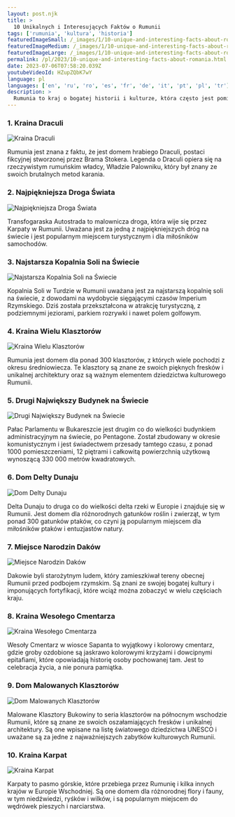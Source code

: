 ```yaml
---
layout: post.njk
title: >
  10 Unikalnych i Interesujących Faktów o Rumunii
tags: ['rumunia', 'kultura', 'historia']
featuredImageSmall: /_images/1/10-unique-and-interesting-facts-about-romania-cover-pl-small.webp
featuredImageMedium: /_images/1/10-unique-and-interesting-facts-about-romania-cover-pl-medium.webp
featuredImageLarge: /_images/1/10-unique-and-interesting-facts-about-romania-cover-pl-large.webp
permalink: /pl/2023/10-unique-and-interesting-facts-about-romania.html
date: 2023-07-06T07:58:20.039Z
youtubeVideoId: HZupZQbK7wY
language: pl
languages: ['en', 'ru', 'ro', 'es', 'fr', 'de', 'it', 'pt', 'pl', 'tr']
description: >
  Rumunia to kraj o bogatej historii i kulturze, która często jest pomijana. Oto 10 unikalnych i interesujących rzeczy o Rumunii, o których możliwe, że nie wiedziałeś przedtem.
---
```


### 1. Kraina Draculi

![Kraina Draculi](/_images/c/cf837e719258bf3829beea2d079fbaee-medium.webp)

Rumunia jest znana z faktu, że jest domem hrabiego Draculi, postaci fikcyjnej stworzonej przez Brama Stokera. Legenda o Draculi opiera się na rzeczywistym rumuńskim władcy, Władzie Palowniku, który był znany ze swoich brutalnych metod karania.

### 2. Najpiękniejsza Droga Świata

![Najpiękniejsza Droga Świata](/_images/4/4302763d1d5c718ab4d0aa643f5c98cb-medium.webp)

Transfogaraska Autostrada to malownicza droga, która wije się przez Karpaty w Rumunii. Uważana jest za jedną z najpiękniejszych dróg na świecie i jest popularnym miejscem turystycznym i dla miłośników samochodów.

### 3. Najstarsza Kopalnia Soli na Świecie

![Najstarsza Kopalnia Soli na Świecie](/_images/9/939a1c97b5a4a66986355ec2b8d585e1-medium.webp)

Kopalnia Soli w Turdzie w Rumunii uważana jest za najstarszą kopalnię soli na świecie, z dowodami na wydobycie sięgającymi czasów Imperium Rzymskiego. Dziś została przekształcona w atrakcję turystyczną, z podziemnymi jeziorami, parkiem rozrywki i nawet polem golfowym.

### 4. Kraina Wielu Klasztorów

![Kraina Wielu Klasztorów](/_images/1/1982db8d470dba318be3fd830cea8cdf-medium.webp)

Rumunia jest domem dla ponad 300 klasztorów, z których wiele pochodzi z okresu średniowiecza. Te klasztory są znane ze swoich pięknych fresków i unikalnej architektury oraz są ważnym elementem dziedzictwa kulturowego Rumunii.

### 5. Drugi Największy Budynek na Świecie

![Drugi Największy Budynek na Świecie](/_images/9/963de55049bd42f1d26b46831decea0e-medium.webp)

Pałac Parlamentu w Bukareszcie jest drugim co do wielkości budynkiem administracyjnym na świecie, po Pentagone. Został zbudowany w okresie komunistycznym i jest świadectwem przesady tamtego czasu, z ponad 1000 pomieszczeniami, 12 piętrami i całkowitą powierzchnią użytkową wynoszącą 330 000 metrów kwadratowych.

### 6. Dom Delty Dunaju

![Dom Delty Dunaju](/_images/6/662f9c2caf5bb550f4b359e5d5014e60-medium.webp)

Delta Dunaju to druga co do wielkości delta rzeki w Europie i znajduje się w Rumunii. Jest domem dla różnorodnych gatunków roślin i zwierząt, w tym ponad 300 gatunków ptaków, co czyni ją popularnym miejscem dla miłośników ptaków i entuzjastów natury.

### 7. Miejsce Narodzin Daków

![Miejsce Narodzin Daków](/_images/b/b3127dd44dea4a6d2da70327703582c8-medium.webp)

Dakowie byli starożytnym ludem, który zamieszkiwał tereny obecnej Rumunii przed podbojem rzymskim. Są znani ze swojej bogatej kultury i imponujących fortyfikacji, które wciąż można zobaczyć w wielu częściach kraju.

### 8. Kraina Wesołego Cmentarza

![Kraina Wesołego Cmentarza](/_images/1/155b66d6b7a0caf79db854db61c14081-medium.webp)

Wesoły Cmentarz w wiosce Sapanta to wyjątkowy i kolorowy cmentarz, gdzie groby ozdobione są jaskrawo kolorowymi krzyżami i dowcipnymi epitafiami, które opowiadają historię osoby pochowanej tam. Jest to celebracja życia, a nie ponura pamiątka.

### 9. Dom Malowanych Klasztorów

![Dom Malowanych Klasztorów](/_images/8/89ffdd6eaed202222e623bb709e9ca36-medium.webp)

Malowane Klasztory Bukowiny to seria klasztorów na północnym wschodzie Rumunii, które są znane ze swoich oszałamiających fresków i unikalnej architektury. Są one wpisane na listę światowego dziedzictwa UNESCO i uważane są za jedne z najważniejszych zabytków kulturowych Rumunii.

### 10. Kraina Karpat

![Kraina Karpat](/_images/b/bc74534869f460d80c81e1bf7c19ac5a-medium.webp)

Karpaty to pasmo górskie, które przebiega przez Rumunię i kilka innych krajów w Europie Wschodniej. Są one domem dla różnorodnej flory i fauny, w tym niedźwiedzi, ryśków i wilków, i są popularnym miejscem do wędrówek pieszych i narciarstwa.

